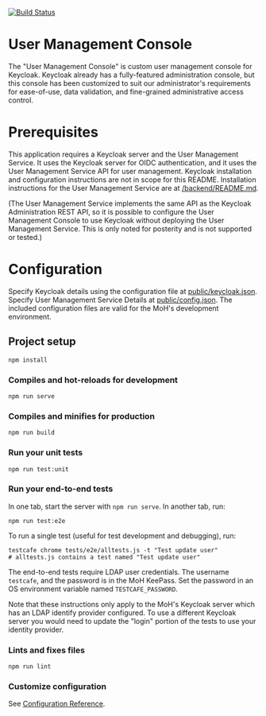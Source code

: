 [![Build Status](https://travis-ci.org/bcgov/moh-keycloak-user-management.svg?branch=master)](https://travis-ci.org/bcgov/moh-keycloak-user-management)

# User Management Console

The "User Management Console" is custom user management console for Keycloak. Keycloak already has a fully-featured administration console, but this console has been customized to suit our administrator's requirements for ease-of-use, data validation, and fine-grained administrative access control.

# Prerequisites

This application requires a Keycloak server and the User Management Service. It uses the Keycloak server for OIDC authentication, and it uses the User Management Service API for user management. Keycloak installation and configuration instructions are not in scope for this README. Installation instructions for the User Management Service are at [/backend/README.md](../backend/README.md).

(The User Management Service implements the same API as the Keycloak Administration REST API, so it is possible to configure the User Management Console to use Keycloak without deploying the User Management Service. This is only noted for posterity and is not supported or tested.)

# Configuration

Specify Keycloak details using the configuration file at [public/keycloak.json](public/keycloak.json). Specify User Management Service Details at [public/config.json](public/config.json). The included configuration files are valid for the MoH's development environment.


## Project setup

```
npm install
```

### Compiles and hot-reloads for development
```
npm run serve
```

### Compiles and minifies for production
```
npm run build
```

### Run your unit tests
```
npm run test:unit
```

### Run your end-to-end tests

In one tab, start the server with `npm run serve`. In another tab, run:

```
npm run test:e2e
```

To run a single test (useful for test development and debugging), run:

```
testcafe chrome tests/e2e/alltests.js -t "Test update user"
# alltests.js contains a test named "Test update user"
```

The end-to-end tests require LDAP user credentials. The username `testcafe`, and the password is in the MoH KeePass. Set the password in an OS environment variable named `TESTCAFE_PASSWORD`. 

Note that these instructions only apply to the MoH's Keycloak server which has an LDAP identify provider configured. To use a different Keycloak server you would need to update the "login" portion of the tests to use your identity provider.

### Lints and fixes files
```
npm run lint
```

### Customize configuration
See [Configuration Reference](https://cli.vuejs.org/config/).

